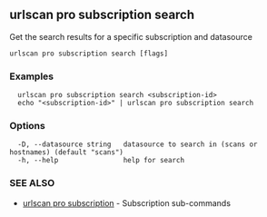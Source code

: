 ## urlscan pro subscription search

Get the search results for a specific subscription and datasource

```
urlscan pro subscription search [flags]
```

### Examples

```
  urlscan pro subscription search <subscription-id>
  echo "<subscription-id>" | urlscan pro subscription search
```

### Options

```
  -D, --datasource string   datasource to search in (scans or hostnames) (default "scans")
  -h, --help                help for search
```

### SEE ALSO

* [urlscan pro subscription](urlscan_pro_subscription.md)	 - Subscription sub-commands


